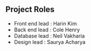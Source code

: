 ## Project Roles

* Front end lead : Harin Kim
* Back end lead :  Cole Henry
* Database lead : Neil Vakharia
* Design lead : Saurya Acharya